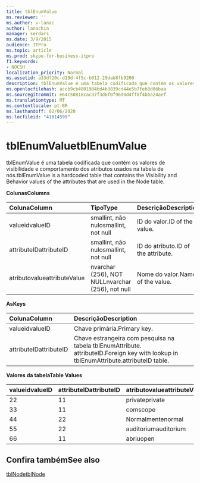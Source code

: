 ```yaml
---
title: tblEnumValue
ms.reviewer: ''
ms.author: v-lanac
author: lanachin
manager: serdars
ms.date: 3/9/2015
audience: ITPro
ms.topic: article
ms.prod: skype-for-business-itpro
f1.keywords:
- NOCSH
localization_priority: Normal
ms.assetid: a33df20c-d19d-4f5c-b012-29dab8fb9200
description: tblEnumValue é uma tabela codificada que contém os valores de visibilidade e comportamento dos atributos usados na tabela de nós.
ms.openlocfilehash: accb9cb4801984bd4b3839cd44e5b7feb8d06baa
ms.sourcegitcommit: e64c50818cac37f3d6f0f96d0d4ff0f4bba24aef
ms.translationtype: MT
ms.contentlocale: pt-BR
ms.lasthandoff: 02/06/2020
ms.locfileid: "41814599"
---
```

# <a name="tblenumvalue"></a><span data-ttu-id="22e12-103">tblEnumValue</span><span class="sxs-lookup"><span data-stu-id="22e12-103">tblEnumValue</span></span>
 
<span data-ttu-id="22e12-104">tblEnumValue é uma tabela codificada que contém os valores de visibilidade e comportamento dos atributos usados na tabela de nós.</span><span class="sxs-lookup"><span data-stu-id="22e12-104">tblEnumValue is a hardcoded table that contains the Visibility and Behavior values of the attributes that are used in the Node table.</span></span>
  
<span data-ttu-id="22e12-105">**Colunas**</span><span class="sxs-lookup"><span data-stu-id="22e12-105">**Columns**</span></span>

|<span data-ttu-id="22e12-106">**Coluna**</span><span class="sxs-lookup"><span data-stu-id="22e12-106">**Column**</span></span>|<span data-ttu-id="22e12-107">**Tipo**</span><span class="sxs-lookup"><span data-stu-id="22e12-107">**Type**</span></span>|<span data-ttu-id="22e12-108">**Descrição**</span><span class="sxs-lookup"><span data-stu-id="22e12-108">**Description**</span></span>|
|:-----|:-----|:-----|
|<span data-ttu-id="22e12-109">valueid</span><span class="sxs-lookup"><span data-stu-id="22e12-109">valueID</span></span>  <br/> |<span data-ttu-id="22e12-110">smallint, não nulo</span><span class="sxs-lookup"><span data-stu-id="22e12-110">smallint, not null</span></span>  <br/> |<span data-ttu-id="22e12-111">ID do valor.</span><span class="sxs-lookup"><span data-stu-id="22e12-111">ID of the value.</span></span>  <br/> |
|<span data-ttu-id="22e12-112">attributeID</span><span class="sxs-lookup"><span data-stu-id="22e12-112">attributeID</span></span>  <br/> |<span data-ttu-id="22e12-113">smallint, não nulo</span><span class="sxs-lookup"><span data-stu-id="22e12-113">smallint, not null</span></span>  <br/> |<span data-ttu-id="22e12-114">ID do atributo.</span><span class="sxs-lookup"><span data-stu-id="22e12-114">ID of the attribute.</span></span>  <br/> |
|<span data-ttu-id="22e12-115">atributovalue</span><span class="sxs-lookup"><span data-stu-id="22e12-115">attributeValue</span></span>  <br/> |<span data-ttu-id="22e12-116">nvarchar (256), NOT NULL</span><span class="sxs-lookup"><span data-stu-id="22e12-116">nvarchar (256), not null</span></span>  <br/> |<span data-ttu-id="22e12-117">Nome do valor.</span><span class="sxs-lookup"><span data-stu-id="22e12-117">Name of the value.</span></span>  <br/> |
   
<span data-ttu-id="22e12-118">**As**</span><span class="sxs-lookup"><span data-stu-id="22e12-118">**Keys**</span></span>

|<span data-ttu-id="22e12-119">**Coluna**</span><span class="sxs-lookup"><span data-stu-id="22e12-119">**Column**</span></span>|<span data-ttu-id="22e12-120">**Descrição**</span><span class="sxs-lookup"><span data-stu-id="22e12-120">**Description**</span></span>|
|:-----|:-----|
|<span data-ttu-id="22e12-121">valueid</span><span class="sxs-lookup"><span data-stu-id="22e12-121">valueID</span></span>  <br/> |<span data-ttu-id="22e12-122">Chave primária.</span><span class="sxs-lookup"><span data-stu-id="22e12-122">Primary key.</span></span>  <br/> |
|<span data-ttu-id="22e12-123">attributeID</span><span class="sxs-lookup"><span data-stu-id="22e12-123">attributeID</span></span>  <br/> |<span data-ttu-id="22e12-124">Chave estrangeira com pesquisa na tabela tblEnumAttribute. attributeID.</span><span class="sxs-lookup"><span data-stu-id="22e12-124">Foreign key with lookup in tblEnumAttribute.attributeID table.</span></span>  <br/> |
   
<span data-ttu-id="22e12-125">**Valores da tabela**</span><span class="sxs-lookup"><span data-stu-id="22e12-125">**Table Values**</span></span>

|<span data-ttu-id="22e12-126">**valueid**</span><span class="sxs-lookup"><span data-stu-id="22e12-126">**valueID**</span></span>|<span data-ttu-id="22e12-127">**attributeID**</span><span class="sxs-lookup"><span data-stu-id="22e12-127">**attributeID**</span></span>|<span data-ttu-id="22e12-128">**atributovalue**</span><span class="sxs-lookup"><span data-stu-id="22e12-128">**attributeValue**</span></span>|
|:-----|:-----|:-----|
|<span data-ttu-id="22e12-129">2</span><span class="sxs-lookup"><span data-stu-id="22e12-129">2</span></span>  <br/> |<span data-ttu-id="22e12-130">1</span><span class="sxs-lookup"><span data-stu-id="22e12-130">1</span></span>  <br/> |<span data-ttu-id="22e12-131">private</span><span class="sxs-lookup"><span data-stu-id="22e12-131">private</span></span>  <br/> |
|<span data-ttu-id="22e12-132">3</span><span class="sxs-lookup"><span data-stu-id="22e12-132">3</span></span>  <br/> |<span data-ttu-id="22e12-133">1</span><span class="sxs-lookup"><span data-stu-id="22e12-133">1</span></span>  <br/> |<span data-ttu-id="22e12-134">com</span><span class="sxs-lookup"><span data-stu-id="22e12-134">scope</span></span>  <br/> |
|<span data-ttu-id="22e12-135">4</span><span class="sxs-lookup"><span data-stu-id="22e12-135">4</span></span>  <br/> |<span data-ttu-id="22e12-136">2</span><span class="sxs-lookup"><span data-stu-id="22e12-136">2</span></span>  <br/> |<span data-ttu-id="22e12-137">Normalmente</span><span class="sxs-lookup"><span data-stu-id="22e12-137">normal</span></span>  <br/> |
|<span data-ttu-id="22e12-138">5</span><span class="sxs-lookup"><span data-stu-id="22e12-138">5</span></span>  <br/> |<span data-ttu-id="22e12-139">2</span><span class="sxs-lookup"><span data-stu-id="22e12-139">2</span></span>  <br/> |<span data-ttu-id="22e12-140">auditorium</span><span class="sxs-lookup"><span data-stu-id="22e12-140">auditorium</span></span>  <br/> |
|<span data-ttu-id="22e12-141">6</span><span class="sxs-lookup"><span data-stu-id="22e12-141">6</span></span>  <br/> |<span data-ttu-id="22e12-142">1</span><span class="sxs-lookup"><span data-stu-id="22e12-142">1</span></span>  <br/> |<span data-ttu-id="22e12-143">abriu</span><span class="sxs-lookup"><span data-stu-id="22e12-143">open</span></span>  <br/> |
   
## <a name="see-also"></a><span data-ttu-id="22e12-144">Confira também</span><span class="sxs-lookup"><span data-stu-id="22e12-144">See also</span></span>

[<span data-ttu-id="22e12-145">tblNode</span><span class="sxs-lookup"><span data-stu-id="22e12-145">tblNode</span></span>](tblnode.md)
